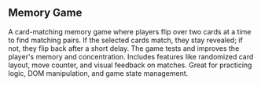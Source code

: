 ## Memory Game
A card-matching memory game where players flip over two cards at a time to find matching pairs. If the selected cards match, they stay revealed; if not, they flip back after a short delay. The game tests and improves the player's memory and concentration. Includes features like randomized card layout, move counter, and visual feedback on matches. Great for practicing logic, DOM manipulation, and game state management.

